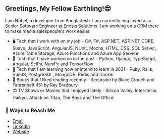 ## Greetings, My Fellow Earthling!😎

I am Nobel, a developer from Bangladesh. I am currently employed as a Senior Software Engineer at Enosis Solutions. I am working on a CRM there to make media salespeople's work easier.

+ 🖥️ Tech that I work with on my job - C#, F#, ASP.NET, ASP.NET CORE, Suave, JavaScript, AngularJS, NUnit, Mocha, HTML, CSS, SQL Server, Azure Table Storage, Azure Functions and Azure App Service
+ 💾 Tech that I have worked on in the past - Python, Django, TypeScript, Angular, SciPy, NumPy and TensorFlow
+ 🌱 Tech that I am learning now or intend to learn in 2021 - Ruby, Rails, VueJS, PostgreSQL, MongoDB, Redis and Docker
+ 📗 Books that I liked reading recently - Recursion by Blake Crouch and Fahrenheit 451 by Ray Bradbury
+ 📺 TV Shows or Movies that I enjoyed lately - Silicon Valley, Interstellar, Haikyu, Attack on Titan, The Boys and The Office

### 🔗 Ways to Reach Me
+ [Email](mailto:asif.nobel@gmail.com)
+ [LinkedIn](https://www.linkedin.com/in/asifulnobel)
+ [Website](https://asifulnobel.github.io/)
